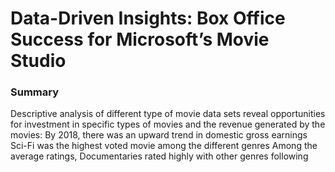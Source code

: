 # Data-Driven Insights: Box Office Success for Microsoft’s Movie Studio
### Summary
Descriptive analysis of different type of movie  data sets reveal  opportunities for investment in specific types of movies and the revenue generated by the movies:
    By 2018, there was an upward trend in domestic gross earnings
    Sci-Fi was the highest voted movie among the different genres
    Among the average ratings, Documentaries rated highly with other genres following


